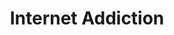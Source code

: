 ---
image_path: /images/internet addiction.jpg
title: Internet Addiction
title_link: https://bowsamic.bandcamp.com/album/internet-addiction
weight: 6
offset:
    x: -1rem
    y: 2rem
---